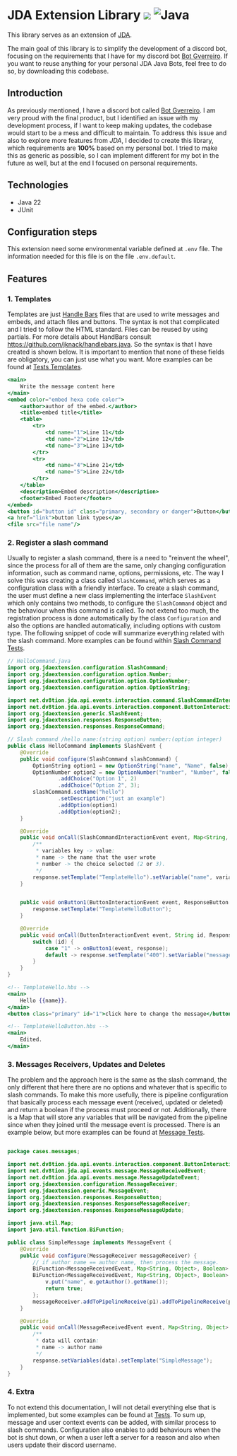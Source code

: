 # JDA Extension Library ![](https://github.com/JoseBambora/PersonalProjects/actions/workflows/run-jdaextension-tests.yml/badge.svg) ![Java](https://img.shields.io/badge/Java-ED8B00?style=flat&logo=openjdk&logoColor=white)

This library serves as an extension of [JDA](https://github.com/discord-jda/JDA).

The main goal of this library is to simplify the development of a discord bot, focusing on the requirements that I have
for my discord bot [Bot Gverreiro](https://github.com/JoseBambora/PersonalProjects/tree/main/BotDiscord). If you want 
to reuse anything for your personal JDA Java Bots, feel free to do so, by downloading this codebase.

## Introduction

As previously mentioned, I have a discord bot called [Bot Gverreiro](https://github.com/JoseBambora/PersonalProjects/tree/main/BotDiscord).
I am very proud with the final product, but I identified an issue with my development process, if I want to keep making 
updates, the codebase would start to be a mess and difficult to maintain. To address this issue and also to explore more 
features from *JDA*, I decided to create this library, which requirements are **100%** based on my personal bot. 
I tried to make this as generic as possible, so I can implement different for my bot in the future as well, but at the 
end I focused on personal requirements. 

## Technologies

- Java 22
- JUnit

## Configuration steps

This extension need some environmental variable defined at `.env` file. 
The information needed for this file is on the file `.env.default`.

## Features

### 1. Templates

Templates are just [Handle Bars](https://handlebarsjs.com/) files that are used to write messages and embeds, and attach
files and buttons. The syntax is not that complicated and I tried to follow the HTML standard. Files can be reused by
using partials. For more details about HandBars consult https://github.com/jknack/handlebars.java.
So the syntax is that I have created is shown below. It is important to mention that none of these fields are obligatory,
you can just use what you want. More examples can be found at [Tests Templates](src/test/resources/views).

```hbs
<main>
    Write the message content here
</main>
<embed color="embed hexa code color">
    <author>author of the embed.</author>
    <title>embed title</title>
    <table>
        <tr>
            <td name="1">Line 11</td>
            <td name="2">Line 12</td>
            <td name="3">Line 13</td>
        </tr>
        <tr>
            <td name="4">Line 21</td>
            <td name="5">Line 22</td>
        </tr>
    </table>
    <description>Embed description</description>
    <footer>Embed Footer</footer>
</embed>
<button id="button id" class="primary, secondary or danger">Button</button>
<a href="link">button link types</a>
<file src="file name"/>
```

### 2. Register a slash command

Usually to register a slash command, there is a need to "reinvent the wheel", since the process for all of them are the 
same, only changing configuration information, such as command name, options, permissions, etc. The way I solve this was
creating a class called `SlashCommand`, which serves as a configuration class with a friendly interface. To create a slash 
command, the user must define a new class implementing the interface `SlashEvent` which only contains two methods, to configure
the `SlashCommand` object and the behaviour when this command is called. To not extend too much, the registration process 
is done automatically by the class `Configuration` and also the options are handled automatically, including options with 
custom type. The following snippet of code will summarize everything related with the slash command. More examples can 
be found within [Slash Command Tests](src/test/java/cases/slashcommands).

```java
// HelloCommand.java
import org.jdaextension.configuration.SlashCommand;
import org.jdaextension.configuration.option.Number;
import org.jdaextension.configuration.option.OptionNumber;
import org.jdaextension.configuration.option.OptionString;

import net.dv8tion.jda.api.events.interaction.command.SlashCommandInteractionEvent;
import net.dv8tion.jda.api.events.interaction.component.ButtonInteractionEvent;
import org.jdaextension.generic.SlashEvent;
import org.jdaextension.responses.ResponseButton;
import org.jdaextension.responses.ResponseCommand;

// Slash command /hello name:(string option) number:(option integer)
public class HelloCommand implements SlashEvent {
    @Override
    public void configure(SlashCommand slashCommand) {
        OptionString option1 = new OptionString("name", "Name", false);
        OptionNumber option2 = new OptionNumber("number", "Number", false, Number.INTEGER)
                .addChoice("Option 1", 2)
                .addChoice("Option 2", 3);
        slashCommand.setName("hello")
                .setDescription("just an example")
                .addOption(option1)
                .addOption(option2);
    }

    @Override
    public void onCall(SlashCommandInteractionEvent event, Map<String, Object> variables, ResponseCommand response) {
        /**
         * variables key -> value:
         * name -> the name that the user wrote
         * number -> the choice selected (2 or 3).
         */
        response.setTemplate("TemplateHello").setVariable("name", variables.get("name"));
    }


    public void onButton1(ButtonInteractionEvent event, ResponseButton response) {
        response.setTemplate("TemplateHelloButton");
    }

    @Override
    public void onCall(ButtonInteractionEvent event, String id, ResponseButton response) {
        switch (id) {
            case "1" -> onButton1(event, response);
            default -> response.setTemplate("400").setVariable("message", "Button does not exists");
        }
    }
}
```

```hbs
<!-- TemplateHello.hbs -->
<main>
    Hello {{name}}.
</main>
<button class="primary" id="1">click here to change the message</button>
```

```hbs
<!-- TemplateHelloButton.hbs -->
<main>
    Edited.
</main>
```

### 3. Messages Receivers, Updates and Deletes

The problem and the approach here is the same as the slash command, the only different that here there are no options
and whatever that is specific to slash commands. To make this more usefully, there is pipeline configuration that basically
process each message event (received, updated or deleted) and return a boolean if the process must proceed or not. Additionally,
there is a Map that will store any variables that will be navigated from the pipeline since when they joined until the 
message event is processed. There is an example below, but more examples can be found at [Message Tests](src/test/java/cases/messages).

```java

package cases.messages;

import net.dv8tion.jda.api.events.interaction.component.ButtonInteractionEvent;
import net.dv8tion.jda.api.events.message.MessageReceivedEvent;
import net.dv8tion.jda.api.events.message.MessageUpdateEvent;
import org.jdaextension.configuration.MessageReceiver;
import org.jdaextension.generic.MessageEvent;
import org.jdaextension.responses.ResponseButton;
import org.jdaextension.responses.ResponseMessageReceiver;
import org.jdaextension.responses.ResponseMessageUpdate;

import java.util.Map;
import java.util.function.BiFunction;

public class SimpleMessage implements MessageEvent {
    @Override
    public void configure(MessageReceiver messageReceiver) {
        // if author name == author name, then process the message.
        BiFunction<MessageReceivedEvent, Map<String, Object>, Boolean> p1 = (e, v) -> e.getAuthor().getName().equals("author name");
        BiFunction<MessageReceivedEvent, Map<String, Object>, Boolean> p2 = (e, v) -> {
            v.put("name", e.getAuthor().getName());
            return true;
        };
        messageReceiver.addToPipelineReceive(p1).addToPipelineReceive(p2);
    }

    @Override
    public void onCall(MessageReceivedEvent event, Map<String, Object> data, ResponseMessageReceiver response) {
        /**
         * data will contain:
         * name -> author name
         */
        response.setVariables(data).setTemplate("SimpleMessage");
    }
}
```

### 4. Extra

To not extend this documentation, I will not detail everything else that is implemented, but some examples can be found at 
[Tests](src/test/java/cases). To sum up, message and user context events can be added, with similar process to slash
commands. Configuration also enables to add behaviours when the bot is shut down, or when a user left a server for a reason
and also when users update their discord username.